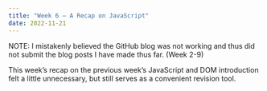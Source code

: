 ```yaml
---
title: "Week 6 – A Recap on JavaScript"
date: 2022-11-21
---
```

NOTE: I mistakenly believed the GitHub blog was not working and thus did not submit the blog posts I have made thus far. (Week 2-9)

This week’s recap on the previous week’s JavaScript and DOM introduction felt a little unnecessary, but still serves as a convenient revision tool. 
